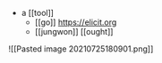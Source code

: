 - a [[tool]]
	- [[go]] https://elicit.org
	- [[jungwon]] [[ought]]
	
![[Pasted image 20210725180901.png]]